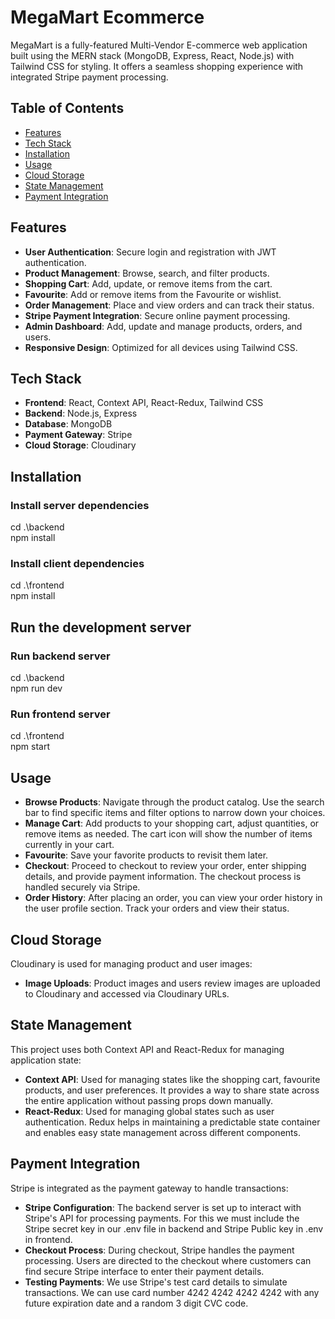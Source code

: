 # MegaMart Ecommerce

MegaMart is a fully-featured Multi-Vendor E-commerce web application built using the MERN stack (MongoDB, Express, React, Node.js) with Tailwind CSS for styling. 
It offers a seamless shopping experience with integrated Stripe payment processing.

## Table of Contents

- [Features](#features)
- [Tech Stack](#tech-stack)
- [Installation](#installation)
- [Usage](#usage)
- [Cloud Storage](#cloud-storage)
- [State Management](#state-management)
- [Payment Integration](#payment-integration)

## Features

- **User Authentication**: Secure login and registration with JWT authentication.
- **Product Management**: Browse, search, and filter products.
- **Shopping Cart**: Add, update, or remove items from the cart.
- **Favourite**: Add or remove items from the Favourite or wishlist.
- **Order Management**: Place and view orders and can track their status.
- **Stripe Payment Integration**: Secure online payment processing.
- **Admin Dashboard**: Add, update and manage products, orders, and users.
- **Responsive Design**: Optimized for all devices using Tailwind CSS.

## Tech Stack

- **Frontend**: React, Context API, React-Redux, Tailwind CSS
- **Backend**: Node.js, Express
- **Database**: MongoDB
- **Payment Gateway**: Stripe
- **Cloud Storage**: Cloudinary  

## Installation

### Install server dependencies
cd .\backend\
npm install

### Install client dependencies
cd .\frontend\
npm install

## Run the development server

### Run backend server
cd .\backend\
npm run dev

### Run frontend server
cd .\frontend\
npm start

## Usage
- **Browse Products**: Navigate through the product catalog. Use the search bar to find specific items and filter options to narrow down your choices.
- **Manage Cart**: Add products to your shopping cart, adjust quantities, or remove items as needed. The cart icon will show the number of items currently in your cart.
- **Favourite**: Save your favorite products to revisit them later.
- **Checkout**: Proceed to checkout to review your order, enter shipping details, and provide payment information. The checkout process is handled securely via Stripe.
- **Order History**: After placing an order, you can view your order history in the user profile section. Track your orders and view their status.

## Cloud Storage
Cloudinary is used for managing product and user images:

- **Image Uploads**: Product images and users review images are uploaded to Cloudinary and accessed via Cloudinary URLs.

## State Management
This project uses both Context API and React-Redux for managing application state:

- **Context API**: Used for managing states like the shopping cart, favourite products, and user preferences. It provides a way to share state across the entire application without passing props down manually.
- **React-Redux**: Used for managing global states such as user authentication. Redux helps in maintaining a predictable state container and enables easy state management across different components.

## Payment Integration
Stripe is integrated as the payment gateway to handle transactions:

- **Stripe Configuration**: The backend server is set up to interact with Stripe's API for processing payments. For this we must include the Stripe secret key in our .env file in backend and Stripe Public key in .env in frontend.
- **Checkout Process**: During checkout, Stripe handles the payment processing. Users are directed to the checkout where customers can find secure Stripe interface to enter their payment details.
- **Testing Payments**: We use Stripe's test card details to simulate transactions. We can use card number 4242 4242 4242 4242 with any future expiration date and a random 3 digit CVC code.
